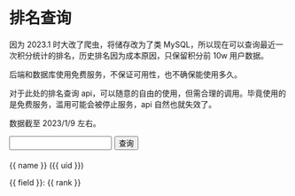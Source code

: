 # 排名查询
因为 2023.1 时大改了爬虫，将储存改为了类 MySQL，所以现在可以查询最近一次积分统计的排名，历史排名因为成本原因，只保留积分前 10w 用户数据。

后端和数据库使用免费服务，不保证可用性，也不确保能使用多久。

对于此处的排名查询 api，可以随意的自由的使用，但需合理的调用。毕竟使用的是免费服务，滥用可能会被停止服务，api 自然也就失效了。

数据截至 2023/1/9 左右。

<script src="https://unpkg.com/vue@3/dist/vue.global.js"></script>
<div id="app">
    <div style="display: flex;column-gap: 5px;">
        <input v-model.trim="uid" type="tel" /><button @click="find">查询</button>
    </div>
    <img v-show="uid" :src="'https://www.mcbbs.net/uc_server/avatar.php?uid=' + uid + '&size=middle'"
        style="max-width: 120px;margin-top: 5px;" />
    <p v-show="name">{{ name }} ({{ uid }})</p>
    <p v-for="{rank, field} in resultList" :key="field">{{ field }}: {{ rank }}</p>
</div>

<script>
    Vue.createApp({
        setup() {
            const uid = Vue.ref("");
            const name = Vue.ref("");
            const resultList = Vue.ref([]);

            const fieldMap = {
                "credits": "总积分",
                "extcredits1": "人气",
                "extcredits2": "金粒",
                "extcredits3": "金锭",
                "extcredits4": "绿宝石",
                "extcredits5": "下界之星",
                "extcredits6": "贡献",
                "extcredits7": "爱心",
                "extcredits8": "钻石",
                "posts": "回帖数",
                "threads": "主题数",
                "friends": "好友数",
                "medal": "勋章数",

            }

            Vue.watch(uid, () => {
                resultList.value = []
                name.value = ""
            })

            async function find() {
                resultList.value = []
                const f = await fetch(`https://creditapi.xmdhs.com/userinfo/${uid.value}`)
                const ud = await f.json()
                name.value = ud["data"]["name"]
                for (const key in fieldMap) {
                    const f = await fetch(`https://creditapi.xmdhs.com/rank/${uid.value}/${key}`)
                    const d = await f.json()
                    resultList.value.push({
                        rank: ud["data"][key] + " (第 " + d.data + " 名)",
                        field: fieldMap[key]
                    })
                    await new Promise(v => setTimeout(v, 200))
                }
            }

            return {
                uid,
                find,
                resultList,
                name
            }
        },
    }).mount('#app')
</script>